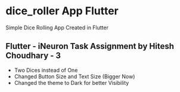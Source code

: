 # dice_roller App Flutter
 Simple Dice Rolling App Created in Flutter
 
 ## Flutter - iNeuron Task Assignment by Hitesh Choudhary  - 3
 - Two Dices instead of One
 - Changed Button Size and Text Size (Bigger Now)
 - Changed the theme to Dark for better Visibility
 
 
 
 
 
